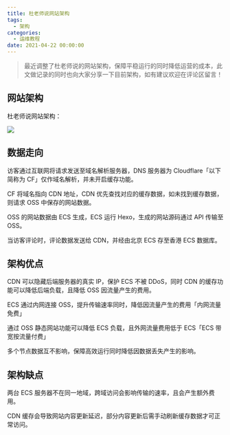 ```yaml
---
title: 杜老师说网站架构
tags:
  - 架构
categories:
  - 运维教程
date: 2021-04-22 00:00:00
---
```


> 最近调整了杜老师说的网站架构，保障平稳运行的同时降低运营的成本，此文做记录的同时也向大家分享一下目前架构，如有建议欢迎在评论区留言！

<!-- more -->

## 网站架构

杜老师说网站架构：

![](https://cdn.dusays.com/2021/04/334-1.jpg)

## 数据走向

访客通过互联网将请求发送至域名解析服务器，DNS 服务器为 Cloudflare「以下简称为 CF」仅作域名解析，并未开启缓存功能。

CF 将域名指向 CDN 地址，CDN 优先查找对应的缓存数据，如未找到缓存数据，则请求 OSS 中保存的网站数据。

OSS 的网站数据由 ECS 生成，ECS 运行 Hexo，生成的网站源码通过 API 传输至 OSS。

当访客评论时，评论数据发送给 CDN，并经由北京 ECS 存至香港 ECS 数据库。

## 架构优点

CDN 可以隐藏后端服务器的真实 IP，保护 ECS 不被 DDoS，同时 CDN 的缓存功能可以降低后端负载，且降低 OSS 因流量产生的费用。

ECS 通过内网连接 OSS，提升传输速率同时，降低因流量产生的费用「内网流量免费」

通过 OSS 静态网站功能可以降低 ECS 负载，且外网流量费用低于 ECS「ECS 带宽按流量付费」

多个节点数据互不影响，保障高效运行同时降低因数据丢失产生的影响。

## 架构缺点

两台 ECS 服务器不在同一地域，跨域访问会影响传输的速率，且会产生额外费用。

CDN 缓存会导致网站内容更新延迟，部分内容更新后需手动刷新缓存数据才可正常访问。
